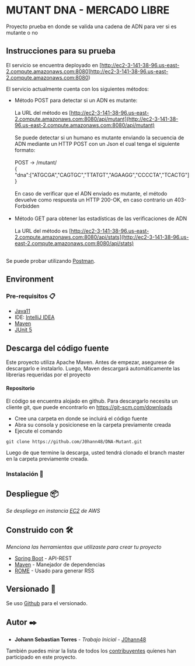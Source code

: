# MUTANT DNA - MERCADO LIBRE

Proyecto prueba en donde se valida una cadena de ADN para ver si es mutante o no

## Instrucciones para su prueba

El servicio se encuentra deployado en [http://ec2-3-141-38-96.us-east-2.compute.amazonaws.com:8080]http://ec2-3-141-38-96.us-east-2.compute.amazonaws.com:8080)

El servicio actualmente cuenta con los siguientes métodos:
 
 * Método POST para detectar si un ADN es mutante:<br><br>
  La URL del método es [http://ec2-3-141-38-96.us-east-2.compute.amazonaws.com:8080/api/mutant](http://ec2-3-141-38-96.us-east-2.compute.amazonaws.com:8080/api/mutant)<br><br>
Se puede detectar si un humano es mutante enviando la secuencia de ADN mediante un HTTP POST con un Json el cual tenga el siguiente formato:<br><br>
POST → /mutant/<br />
{<br />
"dna":["ATGCGA","CAGTGC","TTATGT","AGAAGG","CCCCTA","TCACTG"]<br />
}<br><br>
En caso de verificar que el ADN enviado es mutante, el método devuelve como respuesta un HTTP 200-OK, en caso contrario un
403-Forbidden <br><br>
* Método GET para obtener las estadísticas de las verificaciones de ADN<br><br>
La URL del método es [http://ec2-3-141-38-96.us-east-2.compute.amazonaws.com:8080/api/stats](http://ec2-3-141-38-96.us-east-2.compute.amazonaws.com:8080/api/stats)<br><br>

Se puede probar utilizando [Postman](https://www.getpostman.com/).

## Environment
### Pre-requisitos 📋

* [Java11](https://www.oracle.com/co/java/technologies/javase-jdk11-downloads.html)
* IDE: [IntelliJ IDEA](https://www.jetbrains.com/idea/)
* [Maven](https://maven.apache.org/)
* [JUnit 5](https://junit.org/junit5/)


## Descarga del código fuente
   
   Este proyecto utiliza Apache Maven. Antes de empezar, asegurese de descargarlo e instalarlo. Luego, Maven descargará automáticamente las librerias requeridas por el proyecto
   
   #### Repositorio
   
   El código se encuentra alojado en github. Para descargarlo necesita un cliente git, que puede encontrarlo en https://git-scm.com/downloads
   
   * Cree una carpeta en donde se incluirá el código fuente<br>
   * Abra su consola y posicionese en la carpeta previamente creada<br>
   * Ejecute el comando<br>
   
    git clone https://github.com/J0hann48/DNA-Mutant.git
   
   Luego de que termine la descarga, usted tendrá clonado el branch master en la carpeta previamente creada.

### Instalación 🔧

## Despliegue 📦

_Se despliega en instancia [EC2](https://aws.amazon.com/es/ec2/) de AWS_

## Construido con 🛠️

_Menciona las herramientas que utilizaste para crear tu proyecto_

* [Spring Boot](https://spring.io/projects/spring-boot) - API-REST
* [Maven](https://maven.apache.org/) - Manejador de dependencias
* [ROME](https://rometools.github.io/rome/) - Usado para generar RSS



## Versionado 📌

Se uso [Github](https://github.com/) para el versionado. 

## Autor ✒️

* **Johann Sebastian Torres** - *Trabajo Inicial* - [J0hann48](https://github.com/J0hann48)

También puedes mirar la lista de todos los [contribuyentes](https://github.com/your/project/contributors) quíenes han participado en este proyecto. 